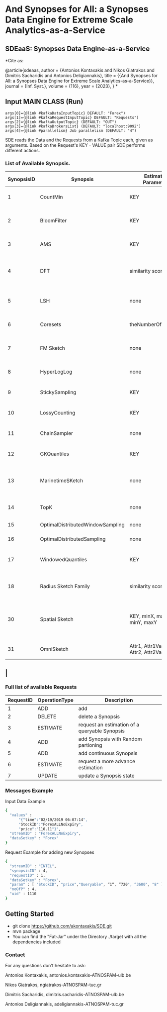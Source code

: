 # **And Synopses for All: a Synopses Data Engine for Extreme Scale Analytics-as-a-Service**

## SDEaaS: Synopses Data Engine-as-a-Service

*Cite as:

@article{sdeaas,
  author    = {Antonios Kontaxakis and
               Nikos Giatrakos and
			   Dimitris Sacharidis and
               Antonios Deligiannakis},
  title     = {{And Synopses for All: a Synopses Data Engine for Extreme Scale Analytics-as-a-Service}},
  journal   = {Inf. Syst.},
  volume    = {116},
  year      = {2023},
}
*

## Input MAIN CLASS (Run)
~~~
args[0]={@link #kafkaDataInputTopic} DEFAULT: "Forex")
args[1]={@link #kafkaRequestInputTopic} DEFAULT: "Requests")
args[2]={@link #kafkaOutputTopic} (DEFAULT: "OUT")
args[3]={@link #kafkaBrokersList} (DEFAULT: "localhost:9092")
args[4]={@link #parallelism} Job parallelism (DEFAULT: "4")
~~~

SDE reads the Data and the Requests from a Kafka Topic each, given as arguments.
Based on the Request's KEY - VALUE pair SDE performs different actions.

### List of Available Synopsis.

| SynopsisID | Synopsis| Estimation Parameters| Estimates                  | Mostly Used| 	Parameters                                                                                                                                       |
| ---------- | ------- | ---------------------|----------------------------|------------|---------------------------------------------------------------------------------------------------------------------------------------------------|
|1|	CountMin |	KEY | 	Count                     |	Frequent Itemsets| 	KeyField, ValueField,OperationMode, epsilon, cofidence, seed                                                                                     |
|2|	BloomFilter| KEY | 	Member of a Set           | 	Membership| 	KeyField, ValueField,OperationMode, numberOfElements, FalsePositive                                                                              |
|3|	AMS|	KEY| 	 L2 norm, innerProduct, Count |	Frequent Itemsets| 	KeyField, ValueField,OperationMode, Depth, Buckets                                                                                               |
|4|	DFT|	similarity score| 	Fourier Coefficients      |	Correlation| 	KeyField, ValueField,  timeField,OperationMode,Interval in Seconds, Basic Window Size in Seconds, Sliding Window Size in Seconds , #coefficients |
|5|	LSH	|none	| BucketID - Projected features	 |Correlation| 	KeyField, ValueField,OperationMode, windowSize, Dimensions, numberOfBuckets                                                                      |
|6|	Coresets|	theNumberOfClustersK| 	Coresets used for kmeans  |	Clustering| 	KeyField, ValueField,OperationMode, maxBucketSize,dimensions                                                                                     |
|7|	FM Sketch	|	none	| Cardinality	               |Cardinality	| keyField, ValueField, OperationMode, Bitmap size, epsilon relative error, probabilityofFailure                                                    |
|8|	HyperLogLog|	none	| Cardinality	               |Cardinality	| keyField, ValueField, OperationMode, rsd ( relative standard deviation )                                                                          |
|9|	StickySampling	|KEY	| FrequentItems, isFrequent, Count |	Frequent Itemsets	| keyField, ValueField, OperationMode, support, epsilon, probabilityofFailure                                                                       |
|10|	LossyCounting|	KEY| 	Count, FrequentItems	     |Frequent Itemsets	| keyField, ValueField, OperationMode, epsilon ( the maximum error bound )                                                                          |
|11|	ChainSampler|	none| 	Sample of the data        |	Sampling| 	keyField,  ValueField, OperationMode, size of sample, size of the window                                                                         |
|12|	GKQuantiles|	KEY| 	Quantile	                 |Quantiles| keyField , ValueField, OperationMode, epsilon ( the maximum error bound )                                                                         |
|13|	MarinetimeSKetch|	none	| Ship positions(Sample)     |	Sampling	| keyField, ValueField, OperationMode,  minsamplingperiod, minimumDistance, speed(knots) ,corse(degrees)                                            | 
|14|	TopK|	none| 	TopK                      |	TopK| 	keyField, ValueField, OperationMode, numberOfK, countDown                                                                                        |
|15|	OptimalDistributedWindowSampling	|none	| Sample of the data	        |Sampling| 	keyField, ValueField, OperationMode, windowSize                                                                                                  |
|16|	OptimalDistributedSampling|	none	| Sample of the data         |	Sampling| 	keyField, ValueField, OperationMode                                                                                                              |
|17|	WindowedQuantiles|	KEY| 	Quantile                  |	Quantiles	| keyField , ValueField, OperationMode, epsilon ( the maximum error bound ),windowSize                                                              |
|18|	Radius Sketch Family| similarity score| 	List of streams/windows   |	similarity/distance| 	KeyField, ValueField, OperationMode,Group Size, Sketch Size,Window Size, Number of Groups, Threshold                                             |
|30|   Spatial Sketch | KEY, minX, maxX, minY, maxY | Count in spatial range | Count | KeyField, ValueField, OperationMode, BasicSketchParameters, BasicSketchSynopsisID, minX, maxX, minY, maxY, maxResolution                          | 
|31| OmniSketch | Attr1, Attr1Value, Attr2, Attr2Value, ... | Count with multi-dimensional predicates | Count| KeyField, ValueField, OperationMode, #Attributes, delta, epsilon, B, b, seed |
|
---
### Full list of available Requests

|RequestID|	OperationType|Description|
| --------| ----------   |-----------|
|1|	ADD|add| Synopsis with Keyed partitioning| 
|2|	DELETE|delete a Synopsis|
|3|	ESTIMATE|request an estimation of a queryable Synopsis|
|4|	ADD|add Synopsis with Random partioning|
|5|	ADD|add continuous Synopsis|
|6|	ESTIMATE|request a more advance estimation|
|7|	UPDATE|	update a Synopsis state|


### Messages Example

Input Data Example
```sh
{
  "values" : 
	  "{"time":"02/19/2019 06:07:14",
	  "StockID":"ForexALLNoExpiry",
	  "price":"110.11"}",
  "streamID" : "ForexALLNoExpiry",
  "dataSetkey" : "Forex"
}

```
Request  Example for adding new Synopses
```sh
{
  "streamID" : "INTEL",
  "synopsisID" : 4,
  "requestID" : 1,
  "dataSetkey" : "Forex",
  "param" : [ "StockID", "price","Queryable", “1“, “720", “3600", "8" ],
  "noOfP" : 4,
  "uid" : 1110
}


```

## Getting Started

- git clone https://github.com/akontaxakis/SDE.git
- mvn package
- You can find the  "Fat-Jar" under the Directory ./target with all the dependencies included

### Contact

For any questions don't hesitate to ask:

Antonios Kontaxakis, antonios.kontaxakis-ATNOSPAM-ulb.be

Nikos Giatrakos, ngiatrakos-ATNOSPAM-tuc.gr

Dimitris Sacharidis, dimitris.sacharidis-ATNOSPAM-ulb.be

Antonios Deligiannakis, adeligiannakis-ATNOSPAM-tuc.gr





